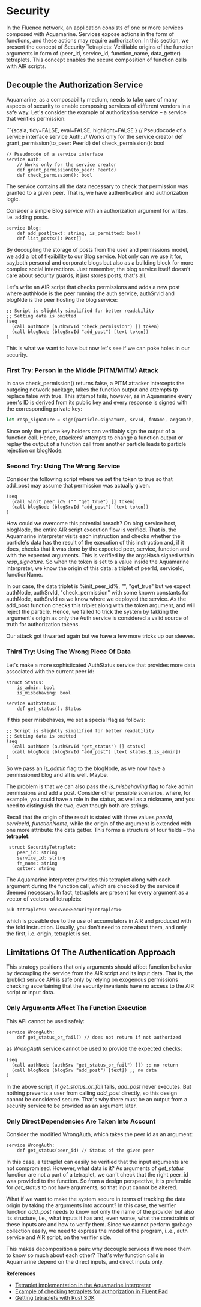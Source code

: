 # Security

In the Fluence network, an application consists of one or more services composed with Aquamarine. Services expose actions in the form of functions, and these actions may require authorization. In this section, we present the concept of Security Tetraplets: Verifiable origins of the function arguments in form of \(peer\_id, service\_id, function\_name, data\_getter\) tetraplets. This concept enables the secure composition of function calls with AIR scripts.

## Decouple the Authorization Service

Aquamarine, as a composability medium, needs to take care of many aspects of security to enable composing services of different vendors in a safe way. Let's consider the example of authorization service – a service that verifies permission:

\`\`\`{scala, tidy=FALSE, eval=FALSE, highlight=FALSE } // Pseudocode of a service interface service Auth: // Works only for the service creator def grant\_permission\(to\_peer: PeerId\) def check\_permission\(\): bool

```text
// Pseudocode of a service interface
service Auth:
    // Works only for the service creator 
    def grant_permission(to_peer: PeerId) 
    def check_permission(): bool
```

The service contains all the data necessary to check that permission was granted to a given peer. That is, we have authentication and authorization logic.

Consider a simple Blog service with an authorization argument for writes, i.e. adding posts.

```text
service Blog:
    def add_post(text: string, is_permitted: bool)
    def list_posts(): Post[]
```

By decoupling the storage of posts from the user and permissions model, we add a lot of flexibility to our Blog service. Not only can we use it for, say,both personal and corporate blogs but also as a building block for more complex social interactions. Just remember, the blog service itself doesn't care about security guards, it just stores posts, that's all.

Let's write an AIR script that checks permissions and adds a new post where authNode is the peer running the auth service, authSrvId and blogNde is the peer hosting the blog service:

```text
;; Script is slightly simplified for better readability
;; Setting data is omitted
(seq
  (call authNode (authSrvId "check_permission") [] token)
  (call blogNode (blogSrvId "add_post") [text token])
)
```

This is what we want to have but now let's see if we can poke holes in our security.

### First Try: Person in the Middle \(PITM/MITM\) Attack

In case check\_permission\(\) returns false, a PITM attacker intercepts the outgoing network package, takes the function output and attempts tp replace false with true. This attempt fails, however, as in Aquamarine every peer's ID is derived from its public key and every response is signed with the corresponding private key:

```rust
let resp_signature = sign(particle.signature, srvId, fnName, argsHash, responseHash)
```

Since only the private key holders can verifiably sign the output of a function call. Hence, attackers' attempts to change a function output or replay the output of a function call from another particle leads to particle rejection on blogNode.

### Second Try: Using The Wrong Service

Consider the following script where we set the token to true so that add\_post may assume that permission was actually given.

```text
(seq
  (call %init_peer_id% ("" "get_true") [] token)
  (call blogNode (blogSrvId "add_post") [text token])
)
```

How could we overcome this potential breach? On blog service host, blogNode, the entire AIR script execution flow is verified. That is, the Aquamarine interpreter visits each instruction and checks whether the particle's data has the result of the execution of this instruction and, if it does, checks that it was done by the expected peer, service, function and with the expected arguments. This is verified by the argsHash signed within _resp\_signature_. So when the token is set to a value inside the Aquamarine interpreter, we know the origin of this data: a triplet of peerId, serviceId, functionName.

In our case, the data triplet is %init\_peer\_id%, "", "get\_true" but we expect authNode, authSrvId, "check\_permission" with some known constants for authNode, authSrvId as we know where we deployed the service. As the add\_post function checks this triplet along with the token argument, and will reject the particle. Hence, we failed to trick the system by fakking the argument's origin as only the Auth service is considered a valid source of truth for authorization tokens.

Our attack got thwarted again but we have a few more tricks up our sleeves.

### Third Try: Using The Wrong Piece Of Data

Let's make a more sophisticated AuthStatus service that provides more data associated with the current peer id:

```text
struct Status:
    is_admin: bool
    is_misbehaving: bool

service AuthStatus:
    def get_status(): Status
```

If this peer misbehaves, we set a special flag as follows:

```text
;; Script is slightly simplified for better readability
;; Setting data is omitted
(seq
  (call authNode (authSrvId "get_status") [] status)
  (call blogNode (blogSrvId "add_post") [text status.$.is_admin])
)
```

So we pass an _is\_admin_ flag to the blogNode, as we now have a permissioned blog and all is well. Maybe.

The problem is that we can also pass the _is\_misbehaving_ flag to fake admin permissions and add a post. Consider other possible scenarios, where, for example, you could have a role in the status, as well as a nickname, and you need to distinguish the two, even though both are strings.

Recall that the origin of the result is stated with three values _peerId_, _serviceId_, _functionName_, while the origin of the argument is extended with one more attribute: the data getter. This forms a structure of four fields – the **tetraplet**:

```text
 struct SecurityTetraplet:
    peer_id: string
    service_id: string
    fn_name: string
    getter: string
```

The Aquamarine interpreter provides this tetraplet along with each argument during the function call, which are checked by the service if deemed necessary. In fact, tetraplets are present for every argument as a vector of vectors of tetraplets:

```text
pub tetraplets: Vec<Vec<SecurityTetraplet>>
```

which is possible due to the use of accumulators in AIR and produced with the fold instruction. Usually, you don't need to care about them, and only the first, i.e. origin, tetraplet is set.

## Limitations Of The Authentication Approach

This strategy positions that only arguments should affect function behavior by decoupling the service from the AIR script and its input data. That is, the \(public\) service API is safe only by relying on exogenous permissions checking ascertaining that the security invariants have no access to the AIR script or input data.

### Only Arguments Affect The Function Execution

This API cannot be used safely:

```text
service WrongAuth:
    def get_status_or_fail() // does not return if not authorized
```

as _WrongAuth_ service cannot be used to provide the expected checks:

```text
(seq
  (call authNode (authSrv "get_status_or_fail") []) ;; no return
  (call blogNode (blogSrv "add_post") [text]) ;; no data
)
```

In the above script, if _get\_status\_or\_fail_ fails, _add\_post_ never executes. But nothing prevents a user from calling _add\_post_ directly, so this design cannot be considered secure. That's why there must be an output from a security service to be provided as an argument later.

### Only Direct Dependencies Are Taken Into Account

Consider the modified WrongAuth, which takes the peer id as an argument:

```text
service WrongAuth:
    def get_status(peer_id) // Status of the given peer
```

In this case, a tetraplet can easily be verified that the input arguments are not compromised. However, what data is it? As arguments of _get\_status_ function are not a part of a tetraplet, we can't check that the right peer\_id was provided to the function. So from a design perspective, it is preferable for _get\_status_ to not have arguments, so that input cannot be altered.

What if we want to make the system secure in terms of tracking the data origin by taking the arguments into account? In this case, the verifier function _add\_post_ needs to know not only the name of the provider but also its structure, i.e., what inputs it has and, even worse, what the constraints of these inputs are and how to verify them. Since we cannot perform garbage collection easily, we need to express the model of the program, i..e., auth service and AIR script, on the verifier side.

This makes decomposition a pain: why decouple services if we need them to know so much about each other? That's why function calls in Aquamarine depend on the direct inputs, and direct inputs only.

**References**

* [Tetraplet implementation in the Aquamarine interpreter](https://github.com/fluencelabs/aquamarine/blob/master/crates/polyplets/src/tetraplet.rs)
* [Example of checking tetraplets for authorization in Fluent Pad](https://github.com/fluencelabs/fluent-pad/blob/main/services/history-inmemory/src/service_api.rs#L91)
* [Getting tetraplets with Rust SDK](https://github.com/fluencelabs/rust-sdk/blob/master/crates/main/src/call_parameters.rs#L35)

